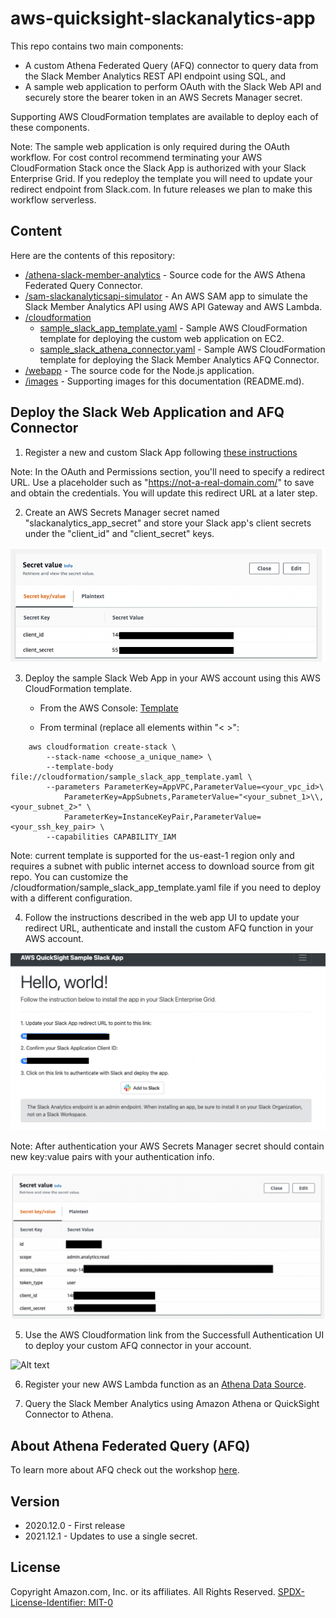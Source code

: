 # aws-quicksight-slackanalytics-app

This repo contains two main components: 
- A custom Athena Federated Query (AFQ) connector to query data from the Slack Member Analytics REST API endpoint using SQL, and 
- A sample web application to perform OAuth with the Slack Web API and securely store the bearer token in an AWS Secrets Manager secret. 

Supporting AWS CloudFormation templates are available to deploy each of these components. 

Note: The sample web application is only required during the OAuth workflow. For cost control recommend terminating your AWS CloudFormation 
Stack once the Slack App is authorized with your Slack Enterprise Grid.  If you redeploy the template you will need to update your redirect endpoint from Slack.com. In future releases we plan to make this workflow serverless. 

## Content
Here are the contents of this repository:

- [/athena-slack-member-analytics](athena-slack-member-analytics/) - Source code for the AWS Athena Federated Query Connector.
- [/sam-slackanalyticsapi-simulator](sam-slackanalyticsapi-simulator/) - An AWS SAM app to simulate the Slack Member Analytics API using AWS API Gateway and AWS Lambda.
- [/cloudformation](cloudformation)
    - [sample_slack_app_template.yaml](cloudformation/sample_slack_app_template.yaml) - Sample AWS CloudFormation template for deploying the custom web application on EC2. 
    - [sample_slack_athena_connector.yaml](cloudformation/sample_slack_athena_connector.yaml) - Sample AWS CloudFormation template for deploying the Slack Member Analytics AFQ Connector.
- [/webapp](webapp/) - The source code for the Node.js application.
- [/images](images/) - Supporting images for this documentation (README.md).

## Deploy the Slack Web Application and AFQ Connector

1. Register a new and custom Slack App following [these instructions](https://api.slack.com/scopes/admin.analytics:read)

Note: In the OAuth and Permissions section, you'll need to specify a redirect URL. Use a placeholder such as "https://not-a-real-domain.com/" to save and obtain the credentials. You will update this redirect URL at a later step. 

2. Create an AWS Secrets Manager secret named "slackanalytics_app_secret" and store your Slack app's client secrets under the  "client_id" and "client_secret" keys. 

![Alt text](/images/secret_preauth.png?raw=true "Secrets Manager Screenshot")

3. Deploy the sample Slack Web App in your AWS account using this AWS CloudFormation template.   

    - From the AWS Console:  [Template](https://us-east-1.console.aws.amazon.com/cloudformation/home?region=us-east-1#/stacks/create/review?&templateURL=https://s3.us-east-1.amazonaws.com/quicksight.slackanalytics.afqconnector/sample_slack_app_template.yaml&stackName=qs-slackanalytics-web-app)
    
    - From terminal (replace all elements within "< >":

```
    aws cloudformation create-stack \
        --stack-name <choose_a_unique_name> \
        --template-body file://cloudformation/sample_slack_app_template.yaml \
        --parameters ParameterKey=AppVPC,ParameterValue=<your_vpc_id>\
            ParameterKey=AppSubnets,ParameterValue="<your_subnet_1>\\,<your_subnet_2>" \
            ParameterKey=InstanceKeyPair,ParameterValue=<your_ssh_key_pair> \
        --capabilities CAPABILITY_IAM
```

Note: current template is supported for the us-east-1 region only and requires a subnet with public internet access to download source from git repo.  You can customize the /cloudformation/sample_slack_app_template.yaml file if you need to deploy with a different configuration. 
        
4. Follow the instructions described in the web app UI to update your redirect URL, authenticate and install the custom AFQ function in your AWS account. 

![Alt text](/images/webapp_landing.png?raw=true "WebApp UI Screenshot")

Note: After authentication your AWS Secrets Manager secret should contain new key:value pairs with your authentication info.

![Alt text](/images/secret_postauth.png?raw=true "Secrets Manager Screenshot Post Auth")

5. Use the AWS Cloudformation link from the Successfull Authentication UI to deploy your custom AFQ connector in your account. 

![Alt text](/images/landing_success.png?raw=true "WebApp UI Screenshot Post Auth")

6. Register your new AWS Lambda function as an [Athena Data Source](https://docs.aws.amazon.com/athena/latest/ug/connect-to-a-data-source-lambda.html).

7. Query the Slack Member Analytics using Amazon Athena or QuickSight Connector to Athena. 

## About Athena Federated Query (AFQ)

To learn more about AFQ check out the workshop [here](https://athena-in-action.workshop.aws/60-connector/601-connector-code.html).

## Version
- 2020.12.0 - First release
- 2021.12.1 - Updates to use a single secret.

## License

Copyright Amazon.com, Inc. or its affiliates. All Rights Reserved.
[SPDX-License-Identifier: MIT-0](LICENSE)